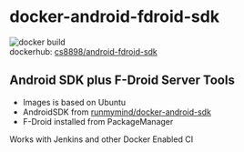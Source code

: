 # docker-android-fdroid-sdk

![docker build](https://img.shields.io/docker/cloud/build/cs8898/android-fdroid-sdk)  
dockerhub: [cs8898/android-fdroid-sdk](https://hub.docker.com/repository/docker/cs8898/android-fdroid-sdk)

## Android SDK plus F-Droid Server Tools

* Images is based on Ubuntu
* AndroidSDK from [runmymind/docker-android-sdk](https://hub.docker.com/repository/docker/runmymind/docker-android-sdk)  
* F-Droid installed from PackageManager

Works with Jenkins and other Docker Enabled CI
